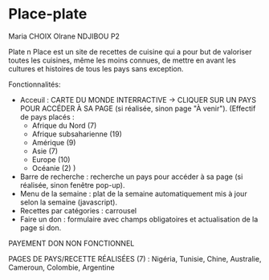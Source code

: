 # Place-plate

Maria CHOIX
Olrane NDJIBOU
P2

Plate n Place est un site de recettes de cuisine qui a pour but de valoriser toutes les cuisines, même les moins connues,
de mettre en avant les cultures et histoires de tous les pays sans exception.

Fonctionnalités:
- Acceuil : CARTE DU MONDE INTERRACTIVE -> CLIQUER SUR UN PAYS POUR ACCÉDER À SA PAGE (si réalisée, sinon page "À venir").
  (Effectif de pays placés :
  - Afrique du Nord (7)
  - Afrique subsaharienne (19)
  - Amérique (9)
  - Asie (7)
  - Europe (10)
  - Océanie (2)
    )
- Barre de recherche : recherche un pays pour accéder à sa page (si réalisée, sinon fenêtre pop-up).
- Menu de la semaine : plat de la semaine automatiquement mis à jour selon la semaine (javascript).
- Recettes par catégories : carrousel
- Faire un don : formulaire avec champs obligatoires et actualisation de la page si don.


PAYEMENT DON NON FONCTIONNEL

PAGES DE PAYS/RECETTE RÉALISÉES (7) : Nigéria, Tunisie, Chine, Australie, Cameroun, Colombie, Argentine
